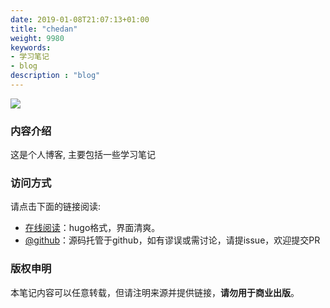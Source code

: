 ```yaml
---
date: 2019-01-08T21:07:13+01:00
title: "chedan"
weight: 9980
keywords:
- 学习笔记
- blog
description : "blog"
---
```


![](introduction/images/logo.png)

### 内容介绍

这是个人博客, 主要包括一些学习笔记

### 访问方式

请点击下面的链接阅读:

- [在线阅读](https://eiuapp.github.io/)：hugo格式，界面清爽。
- [@github](https://github.com/eiuapp/eiuapp-hugo-material-docs/)：源码托管于github，如有谬误或需讨论，请提issue，欢迎提交PR


### 版权申明

本笔记内容可以任意转载，但请注明来源并提供链接，**请勿用于商业出版**。

